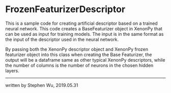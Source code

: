 # FrozenFeaturizerDescriptor

This is a sample code for creating artificial descriptor based on a trained neural network.
This code creates a BaseFeaturizer object in XenonPy that can be used as input for training models.
The input is in the same format as the input of the descriptor used in the neural network.

By passing both the XenonPy descriptor object and XenonPy frozen featurizer object into this class when creating the Base Featurizer, the output will be a dataframe same as other typical XenonPy descriptors, while the number of columns is the number of neurons in the chosen hidden layers.

-----------
written by Stephen Wu, 2019.05.31
